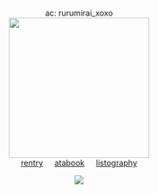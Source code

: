 <div align="center">

ac: rurumirai_xoxo<br>
[<img height="250" src="https://file.garden/Zoh6AmUPgG7Qjqjt/github/whitney.png">](https://x.com/rurumirai_xoxo/status/1944049693689806879)<br>
[rentry](https://rentry.co/konoha)⠀⠀[atabook](https://oliver.atabook.org/)⠀⠀[listography](https://listography.com/rusame)<br>

<img src="https://spotify-github-profile.kittinanx.com/api/view?uid=kl4af68t95saj3s4k4f9wxm3v&cover_image=true&theme=novatorem&show_offline=false&background_color=121212&interchange=true&bar_color=686868&bar_color_cover=false">
</p>
